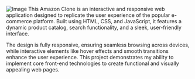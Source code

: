 ![Image](https://github.com/user-attachments/assets/c94b6d13-ec9e-4b80-8f66-39e8d50f82ec)
This Amazon Clone is an interactive and responsive web application designed to replicate the user experience of the popular e-commerce platform. Built using HTML, CSS, and JavaScript, it features a dynamic product catalog, search functionality, and a sleek, user-friendly interface.

The design is fully responsive, ensuring seamless browsing across devices, while interactive elements like hover effects and smooth transitions enhance the user experience. This project demonstrates my ability to implement core front-end technologies to create functional and visually appealing web pages.
